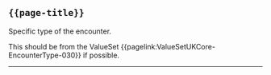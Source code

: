 ## <code>{{page-title}}</code>
Specific type of the encounter.

This should be from the ValueSet {{pagelink:ValueSetUKCore-EncounterType-030}} if possible.

---